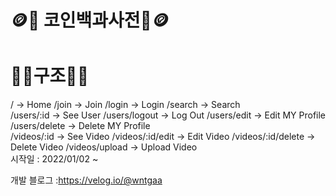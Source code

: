 # 🪙🤑 코인백과사전🤑🪙


<h1>🚧🚧구조🚧🚧</h1>
/ -> Home   
/join -> Join   
/login -> Login   
/search -> Search   
</br>
/users/:id -> See User      
/users/logout -> Log Out   
/users/edit -> Edit MY Profile   
/users/delete -> Delete MY Profile
</br>
/videos/:id -> See Video   
/videos/:id/edit -> Edit Video   
/videos/:id/delete -> Delete Video   
/videos/upload -> Upload Video   
</br>
시작일 : 2022/01/02 ~ 

개발 블로그 :https://velog.io/@wntgaa
